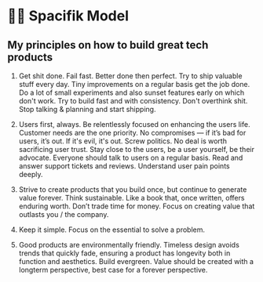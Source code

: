 # 👨‍🚀 Spacifik Model

## My principles on how to build great tech products

1. Get shit done. Fail fast. Better done then perfect. Try to ship valuable stuff every day. Tiny improvements on a regular basis get the job done. Do a lot of small experiments and also sunset features early on which don't work. Try to build fast and with consistency. Don't overthink shit. Stop talking & planning and start shipping.

2. Users first, always. Be relentlessly focused on enhancing the users life. Customer needs are the one priority. No compromises — if it’s bad for users, it’s out. If it's evil, it's out. Screw politics. No deal is worth sacrificing user trust. Stay close to the users, be a user yourself, be their advocate. Everyone should talk to users on a regular basis. Read and answer support tickets and reviews. Understand user pain points deeply.

3. Strive to create products that you build once, but continue to generate value forever. Think sustainable. Like a book that, once written, offers enduring worth. Don’t trade time for money. Focus on creating value that outlasts you / the company.

4. Keep it simple. Focus on the essential to solve a problem.

5. Good products are environmentally friendly. Timeless design avoids trends that quickly fade, ensuring a product has longevity both in function and aesthetics. Build evergreen. Value should be created with a longterm perspective, best case for a forever perspective.
